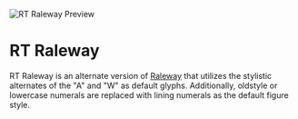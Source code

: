 ![RT Raleway Preview](/preview.png?raw=true "Raleway Preview")

# RT Raleway

RT Raleway is an alternate version of [Raleway](https://github.com/impallari/Raleway/ "Raleway Typeface") that utilizes the stylistic alternates of the "A" and "W" as default glyphs. Additionally, oldstyle or lowercase numerals are replaced with lining numerals as the default figure style.

